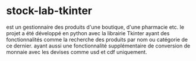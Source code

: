 # stock-lab-tkinter
est un gestionnaire des produits d'une boutique, d'une pharmacie etc.
le projet a été développé en python avec la librairie Tkinter
ayant des fonctionnalités comme la recherche des produits par nom ou catégorie de ce dernier.
ayant aussi une fonctionnalité supplémentaire de conversion de monnaie avec les devises
comme usd et cdf uniquement.
